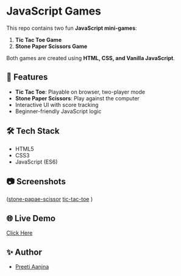 # JavaScript Games

This repo contains two fun **JavaScript mini-games**:  
1. **Tic Tac Toe Game**  
2. **Stone Paper Scissors Game**

Both games are created using **HTML, CSS, and Vanilla JavaScript**.

## 🚀 Features
- **Tic Tac Toe**: Playable on browser, two-player mode
- **Stone Paper Scissors**: Play against the computer
- Interactive UI with score tracking
- Beginner-friendly JavaScript logic

## 🛠️ Tech Stack
- HTML5
- CSS3
- JavaScript (ES6)

## 📷 Screenshots
([stone-papae-scissor](https://github.com/user-attachments/assets/3b829073-c07f-4392-8eb8-d7058c715a39) [tic-tac-toe](https://github.com/user-attachments/assets/1fc3ad34-b259-4b17-a7c6-1c0cf1a6cf5a)
)


## 🌐 Live Demo
[Click Here](https://preeti-aanjna.github.io/Javascript-game/)  

## ✨ Author
- [Preeti Aanjna](https://github.com/preeti-aanjna)
